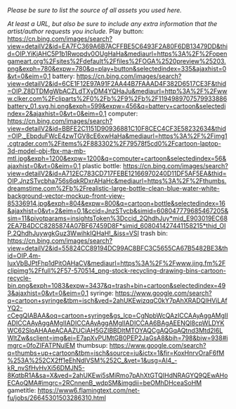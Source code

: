*Please be sure to list the source of all assets you used here.*

*At least a URL, but also be sure to include any extra information that the artist/author requests you include.*
Play button:
https://cn.bing.com/images/search?view=detailV2&id=EA7FC369A6B7ACFFBE5C6493F2A80F6DB13479DD&thid=OIP.YiKjAHC5P1b1Rwopdv0OUgHaHa&mediaurl=https%3A%2F%2Fopengameart.org%2Fsites%2Fdefault%2Ffiles%2FOGA%2520preview%25203.png&exph=780&expw=780&q=play+button&selectedindex=335&ajaxhist=0&vt=0&eim=0,1
battery:
https://cn.bing.com/images/search?view=detailV2&id=6CE1F12E97A91F2AA44B7FAAAD4F382D6517CE3F&thid=OIP.Z8DTDMgWbACZLdTXyDM4YQHaJu&mediaurl=http%3A%2F%2Fwww.clker.com%2Fcliparts%2F0%2Fb%2F9%2Fb%2F1194989707579933886battery_01.svg.hi.png&exph=599&expw=456&q=battery+cartoon&selectedindex=2&ajaxhist=0&vt=0&eim=0,1
computer:
https://cn.bing.com/images/search?view=detailV2&id=BBFE2C1151D90936881C10F8CEC4CF3E58232634&thid=OIP._EbpduFWcE4zwTGV8cE6xwHaHa&mediaurl=https%3A%2F%2Fimg1.cgtrader.com%2Fitems%2F883302%2F79578f5cd0%2Fcartoon-laptop-3d-model-obj-fbx-ma-mb-mtl.jpg&exph=1200&expw=1200&q=computer+cartoon&selectedindex=56&ajaxhist=0&vt=0&eim=0,1
plastic bottle:
https://cn.bing.com/images/search?view=detailV2&id=A712EC783CD717FEBE12166970240D11DF5AF5EA&thid=OIP.JnzSTvcbha756s6qkRDxrAHaHc&mediaurl=https%3A%2F%2Fthumbs.dreamstime.com%2Fb%2Frealistic-large-bottle-clean-blue-water-white-background-vector-mockup-front-view-85336914.jpg&exph=804&expw=800&q=cartoon+bottle&selectedindex=16&ajaxhist=0&vt=2&eim=0,1&ccid=JnzSTvcb&simid=608047779685467205&sim=11&pivotparams=insightsToken%3Dccid_2QhdhJuy*mid_E903019EC682EA7B4DCC8285874A07BF67459D8F*simid_608041427441158215*thid_OIP.2QhdhJuywgkGuz3WwihkIQHaH!_&iss=VSI
trash bin:
https://cn.bing.com/images/search?view=detailV2&id=55824CC89194DC99AC8BFC3C5655CA67B5482BE3&thid=OIP.4m-IuxVbBJPtFhp1dPitOAHaCV&mediaurl=https%3A%2F%2Fwww.jing.fm%2Fclipimg%2Ffull%2F57-570514_png-stock-recycling-drawing-bins-cartoon-recycle-bin.png&exph=1083&expw=3437&q=trash+bin+cartoon&selectedindex=493&ajaxhist=0&vt=0&eim=0,1
syringe:
https://www.google.com/search?q=cartoon+syringe&tbm=isch&ved=2ahUKEwizqqC0kY7pAhXRADQIHViLAfYQ2-cCegQIABAA&oq=cartoon+syringe&gs_lcp=CgNpbWcQAzICCAAyAggAMgIIADICCAAyAggAMgIIADICCAAyAggAMgIIADICCAA6BAgAEENQl8cpWLDYKWC62SloAHAAeACAAZUCiAH5GZIBBDItMTOYAQCgAQGqAQtnd3Mtd2l6LWltZw&sclient=img&ei=E7apXvPUMtGB0PEP2JaGsA8&bih=798&biw=938#imgrc=0foZIFATPNulEM
thumbsup:
https://www.google.com/search?q=thumbs+up+cartoon&tbm=isch&source=iu&ictx=1&fir=KoxHnrvOraF6fM%253A%252CX2ff1eEhNdlVSM%252C_&vet=1&usg=AI4_-kR_nvSfHvHvXi56DMJN5-8KqtbR1A&sa=X&ved=2ahUKEwi5sMiRmo7pAhXtGTQIHdNRAGYQ9QEwAHoECAoQMA#imgrc=2RCnnenB_wdpSM&imgdii=beOMhDHceaSoHM
gametitle:
https://www6.flamingtext.com/net-fu/jobs/26645301503286310.html
